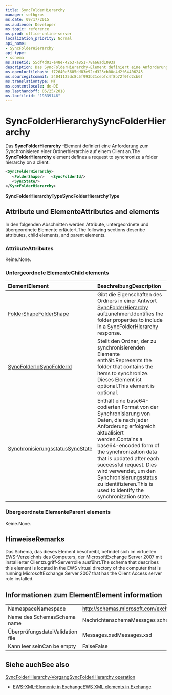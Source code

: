 ```yaml
---
title: SyncFolderHierarchy
manager: sethgros
ms.date: 09/17/2015
ms.audience: Developer
ms.topic: reference
ms.prod: office-online-server
localization_priority: Normal
api_name:
- SyncFolderHierarchy
api_type:
- schema
ms.assetid: 55df4d01-e48e-4263-a851-78a66ad1093a
description: Das SyncFolderHierarchy-Element definiert eine Anforderung zum Synchronisieren einer Ordnerhierarchie auf einem Client an.
ms.openlocfilehash: f72640e5605dd83e92cd323cb00e4d2f64406245
ms.sourcegitcommit: 34041125dc8c5f993b21cebfc4f8b72f0fd2cb6f
ms.translationtype: MT
ms.contentlocale: de-DE
ms.lasthandoff: 06/25/2018
ms.locfileid: "19839146"
---
```

# <a name="syncfolderhierarchy"></a><span data-ttu-id="a8390-103">SyncFolderHierarchy</span><span class="sxs-lookup"><span data-stu-id="a8390-103">SyncFolderHierarchy</span></span>

<span data-ttu-id="a8390-104">Das **SyncFolderHierarchy** -Element definiert eine Anforderung zum Synchronisieren einer Ordnerhierarchie auf einem Client an.</span><span class="sxs-lookup"><span data-stu-id="a8390-104">The **SyncFolderHierarchy** element defines a request to synchronize a folder hierarchy on a client.</span></span> 
  
```xml
<SyncFolderHierarchy>
   <FolderShape/>   <SyncFolderId/>
   <SyncState/>
</SyncFolderHierarchy>
```

 <span data-ttu-id="a8390-105">**SyncFolderHierarchyType**</span><span class="sxs-lookup"><span data-stu-id="a8390-105">**SyncFolderHierarchyType**</span></span>
## <a name="attributes-and-elements"></a><span data-ttu-id="a8390-106">Attribute und Elemente</span><span class="sxs-lookup"><span data-stu-id="a8390-106">Attributes and elements</span></span>

<span data-ttu-id="a8390-107">In den folgenden Abschnitten werden Attribute, untergeordnete und übergeordnete Elemente erläutert.</span><span class="sxs-lookup"><span data-stu-id="a8390-107">The following sections describe attributes, child elements, and parent elements.</span></span>
  
### <a name="attributes"></a><span data-ttu-id="a8390-108">Attribute</span><span class="sxs-lookup"><span data-stu-id="a8390-108">Attributes</span></span>

<span data-ttu-id="a8390-109">Keine.</span><span class="sxs-lookup"><span data-stu-id="a8390-109">None.</span></span>
  
### <a name="child-elements"></a><span data-ttu-id="a8390-110">Untergeordnete Elemente</span><span class="sxs-lookup"><span data-stu-id="a8390-110">Child elements</span></span>

|<span data-ttu-id="a8390-111">**Element**</span><span class="sxs-lookup"><span data-stu-id="a8390-111">**Element**</span></span>|<span data-ttu-id="a8390-112">**Beschreibung**</span><span class="sxs-lookup"><span data-stu-id="a8390-112">**Description**</span></span>|
|:-----|:-----|
|[<span data-ttu-id="a8390-113">FolderShape</span><span class="sxs-lookup"><span data-stu-id="a8390-113">FolderShape</span></span>](foldershape.md) <br/> |<span data-ttu-id="a8390-114">Gibt die Eigenschaften des Ordners in einer Antwort [SyncFolderHierarchy](syncfolderhierarchy.md) aufzunehmen.</span><span class="sxs-lookup"><span data-stu-id="a8390-114">Identifies the folder properties to include in a [SyncFolderHierarchy](syncfolderhierarchy.md) response.</span></span>  <br/> |
|[<span data-ttu-id="a8390-115">SyncFolderId</span><span class="sxs-lookup"><span data-stu-id="a8390-115">SyncFolderId</span></span>](syncfolderid.md) <br/> |<span data-ttu-id="a8390-116">Stellt den Ordner, der zu synchronisierenden Elemente enthält.</span><span class="sxs-lookup"><span data-stu-id="a8390-116">Represents the folder that contains the items to synchronize.</span></span> <span data-ttu-id="a8390-117">Dieses Element ist optional.</span><span class="sxs-lookup"><span data-stu-id="a8390-117">This element is optional.</span></span>  <br/> |
|[<span data-ttu-id="a8390-118">Synchronisierungsstatus</span><span class="sxs-lookup"><span data-stu-id="a8390-118">SyncState</span></span>](syncstate-ex15websvcsotherref.md) <br/> |<span data-ttu-id="a8390-119">Enthält eine base64-codierten Format von der Synchronisierung von Daten, die nach jeder Anforderung erfolgreich aktualisiert werden.</span><span class="sxs-lookup"><span data-stu-id="a8390-119">Contains a base64-encoded form of the synchronization data that is updated after each successful request.</span></span> <span data-ttu-id="a8390-120">Dies wird verwendet, um den Synchronisierungsstatus zu identifizieren.</span><span class="sxs-lookup"><span data-stu-id="a8390-120">This is used to identify the synchronization state.</span></span>  <br/> |
   
### <a name="parent-elements"></a><span data-ttu-id="a8390-121">Übergeordnete Elemente</span><span class="sxs-lookup"><span data-stu-id="a8390-121">Parent elements</span></span>

<span data-ttu-id="a8390-122">Keine.</span><span class="sxs-lookup"><span data-stu-id="a8390-122">None.</span></span>
  
## <a name="remarks"></a><span data-ttu-id="a8390-123">Hinweise</span><span class="sxs-lookup"><span data-stu-id="a8390-123">Remarks</span></span>

<span data-ttu-id="a8390-124">Das Schema, das dieses Element beschreibt, befindet sich im virtuellen EWS-Verzeichnis des Computers, der MicrosoftExchange Server 2007 mit installierter Clientzugriff-Serverrolle ausführt.</span><span class="sxs-lookup"><span data-stu-id="a8390-124">The schema that describes this element is located in the EWS virtual directory of the computer that is running MicrosoftExchange Server 2007 that has the Client Access server role installed.</span></span>
  
## <a name="element-information"></a><span data-ttu-id="a8390-125">Informationen zum Element</span><span class="sxs-lookup"><span data-stu-id="a8390-125">Element information</span></span>

|||
|:-----|:-----|
|<span data-ttu-id="a8390-126">Namespace</span><span class="sxs-lookup"><span data-stu-id="a8390-126">Namespace</span></span>  <br/> |http://schemas.microsoft.com/exchange/services/2006/messages  <br/> |
|<span data-ttu-id="a8390-127">Name des Schemas</span><span class="sxs-lookup"><span data-stu-id="a8390-127">Schema name</span></span>  <br/> |<span data-ttu-id="a8390-128">Nachrichtenschema</span><span class="sxs-lookup"><span data-stu-id="a8390-128">Messages schema</span></span>  <br/> |
|<span data-ttu-id="a8390-129">Überprüfungsdatei</span><span class="sxs-lookup"><span data-stu-id="a8390-129">Validation file</span></span>  <br/> |<span data-ttu-id="a8390-130">Messages.xsd</span><span class="sxs-lookup"><span data-stu-id="a8390-130">Messages.xsd</span></span>  <br/> |
|<span data-ttu-id="a8390-131">Kann leer sein</span><span class="sxs-lookup"><span data-stu-id="a8390-131">Can be empty</span></span>  <br/> |<span data-ttu-id="a8390-132">False</span><span class="sxs-lookup"><span data-stu-id="a8390-132">False</span></span>  <br/> |
   
## <a name="see-also"></a><span data-ttu-id="a8390-133">Siehe auch</span><span class="sxs-lookup"><span data-stu-id="a8390-133">See also</span></span>



[<span data-ttu-id="a8390-134">SyncFolderHierarchy-Vorgang</span><span class="sxs-lookup"><span data-stu-id="a8390-134">SyncFolderHierarchy operation</span></span>](syncfolderhierarchy-operation.md)


- [<span data-ttu-id="a8390-135">EWS-XML-Elemente in Exchange</span><span class="sxs-lookup"><span data-stu-id="a8390-135">EWS XML elements in Exchange</span></span>](ews-xml-elements-in-exchange.md)

